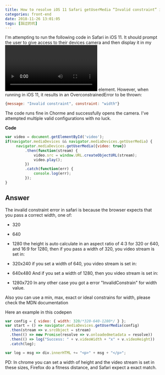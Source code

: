 ```yaml
---
title: How to resolve iOS 11 Safari getUserMedia “Invalid constraint” issue
categories: front-end
date: 2018-11-26 13:01:05
tags: [踩过的坑]
---
```




I'm attempting to run the following code in Safari in iOS 11. It should prompt the user to give access to their devices camera and then display it in my <video autoplay id="video"></video> element. However, when running in iOS 11, it results in an OverconstrainedError to be thrown:
```js
{message: "Invalid constraint", constraint: "width"}
```

The code runs fine in Chorme and successfully opens the camera.
I've attempted multiple valid configurations with no luck.

**Code**
```js
var video = document.getElementById('video');
if(navigator.mediaDevices && navigator.mediaDevices.getUserMedia) {
     navigator.mediaDevices.getUserMedia({video: true})
         .then(function(stream) {
             video.src = window.URL.createObjectURL(stream);
             video.play();
         })
         .catch(function(err) {
             console.log(err);
         });
}
```

Answer
-----

The invalid constraint error in safari is because the browser expects that you pass a correct width, one of:

- 320
- 640
- 1280
the height is auto calculate in an aspect ratio of 4:3 for 320 or 640, and 16:9 for 1280, then if you pass a width of 320, you video stream is set in:

- 320x240
if you set a width of 640, you video stream is set in:

- 640x480
And if you set a width of 1280, then you video stream is set in:

- 1280x720
In any other case you got a error "InvalidConstrain" for width value.

Also you can use a min, max, exact or ideal constrains for width, please check the MDN documentation

Here an example in this codepen
```js
var config = { video: { width: 320/*320-640-1280*/ } };
var start = () => navigator.mediaDevices.getUserMedia(config)
  .then(stream => v.srcObject = stream)
  .then(() => new Promise(resolve => v.onloadedmetadata = resolve))
  .then(() => log("Success: " + v.videoWidth + "x" + v.videoHeight))
  .catch(log);

var log = msg => div.innerHTML += "<p>" + msg + "</p>";
```
PD: In chrome you can set a width of height and the video stream is set in these sizes, Firefox do a fitness distance, and Safari expect a exact match.
